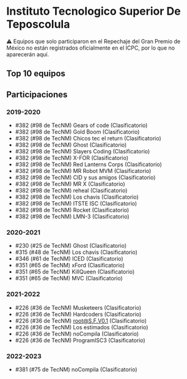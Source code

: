 # Instituto Tecnologico Superior De Teposcolula

:warning: Equipos que solo participaron en el Repechaje del Gran Premio de México no están registrados oficialmente en el ICPC, por lo que no aparecerán aquí.

## Top 10 equipos


## Participaciones

### 2019-2020

- #382 (#98 de TecNM) Gears of code (Clasificatorio)
- #382 (#98 de TecNM) Gold Boom (Clasificatorio)
- #382 (#98 de TecNM) Chicos tec el return (Clasificatorio)
- #382 (#98 de TecNM) Ghost (Clasificatorio)
- #382 (#98 de TecNM) Slayers Coding (Clasificatorio)
- #382 (#98 de TecNM) X-FOR (Clasificatorio)
- #382 (#98 de TecNM) Red Lanterns Corps (Clasificatorio)
- #382 (#98 de TecNM) MR Robot MVM (Clasificatorio)
- #382 (#98 de TecNM) CID y sus amigos (Clasificatorio)
- #382 (#98 de TecNM) MR X (Clasificatorio)
- #382 (#98 de TecNM) reheal (Clasificatorio)
- #382 (#98 de TecNM) Los chavis (Clasificatorio)
- #382 (#98 de TecNM) ITSTE ISC (Clasificatorio)
- #382 (#98 de TecNM) Rocket (Clasificatorio)
- #382 (#98 de TecNM) LMN-3 (Clasificatorio)

### 2020-2021

- #230 (#25 de TecNM) Ghost (Clasificatorio)
- #315 (#48 de TecNM) Los chavis (Clasificatorio)
- #346 (#61 de TecNM) ICED (Clasificatorio)
- #351 (#65 de TecNM) xFord (Clasificatorio)
- #351 (#65 de TecNM) KillQueen (Clasificatorio)
- #351 (#65 de TecNM) MVC (Clasificatorio)

### 2021-2022

- #226 (#36 de TecNM) Musketeers (Clasificatorio)
- #226 (#36 de TecNM) Hardcoders (Clasificatorio)
- #226 (#36 de TecNM) root@S.F.V0.1 (Clasificatorio)
- #226 (#36 de TecNM) Los estimados (Clasificatorio)
- #226 (#36 de TecNM) noCompila (Clasificatorio)
- #226 (#36 de TecNM) ProgramISC3 (Clasificatorio)

### 2022-2023

- #381 (#75 de TecNM) noCompila (Clasificatorio)




